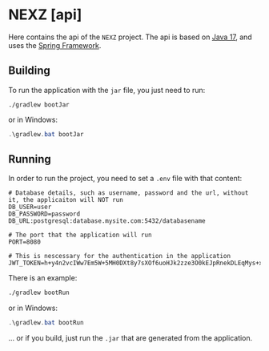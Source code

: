 # NEXZ [api]

Here contains the api of the `NEXZ` project.
The api is based on [Java 17](https://www.oracle.com/java/technologies/javase/17u-relnotes.html), and uses
the [Spring Framework](https://spring.io).

## Building

To run the application with the `jar` file, you just need to run:

```shell
./gradlew bootJar
```

or in Windows:

```powershell
.\gradlew.bat bootJar
```

## Running

In order to run the project, you need to set a `.env` file with that content:

```dotenv
# Database details, such as username, password and the url, without it, the applicaiton will NOT run
DB_USER=user
DB_PASSWORD=password
DB_URL:postgresql:database.mysite.com:5432/databasename

# The port that the application will run 
PORT=8080

# This is nescessary for the authentication in the application
JWT_TOKEN=h+y4n2vcIWw7Em5W+5MH0DXt8y7sXOf6uoHJk2zze3O0kEJpRnekDLEqMys+xVh16ponytVqsCTD4hiB+rssrSiBr3UgPrbqO0RB855/uGogD5odqlEFpkl7lQidocPXhWg7u0WkAYdLO/TPenmIdBGdL02/bYzQa8WmwgSFJqdK+A0ZJydomUIj04OMRrNPmXHtZM6arunpkGI6IC3zFdhrmM4K16F4LHFXJVJenXlhlxARgtrqtMZJfxfFfgbTSDZ9oEOHJ6gAzFL4vnPegFIk8WpEoEbGrrulE0m65kssvblnohCLnOHdncZYLlNurl76eT3LVzw7hqQhos3tmw==
```

There is an example:

```bash
./gradlew bootRun
```

or in Windows:

```powershell
.\gradlew.bat bootRun
```

... or if you build, just run the `.jar` that are generated from the application.
